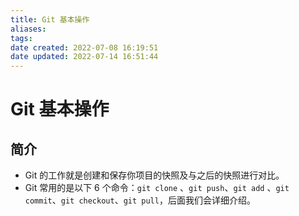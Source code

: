 ```yaml
---
title: Git 基本操作
aliases: 
tags: 
date created: 2022-07-08 16:19:51
date updated: 2022-07-14 16:51:44
---
```


# Git 基本操作

## 简介

- Git 的工作就是创建和保存你项目的快照及与之后的快照进行对比。
- Git 常用的是以下 6 个命令：`git clone` 、`git push`、`git add` 、`git commit`、`git checkout`、`git pull`，后面我们会详细介绍。
